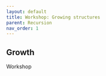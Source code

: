 ```yaml
---
layout: default
title: Workshop: Growing structures
parent: Recursion
nav_order: 1
---
```


## Growth

Workshop
